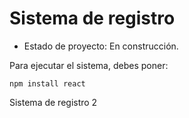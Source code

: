 <h1>Sistema de registro</h1>

- Estado de proyecto: En construcción.

Para ejecutar el sistema, debes poner:

```npm install react```

Sistema de registro 2
